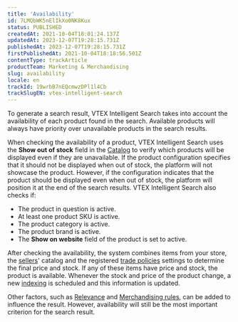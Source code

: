 ```yaml
---
title: '​​Availability'
id: 7LMQbWK5nElIkXo0NK8Kux
status: PUBLISHED
createdAt: 2021-10-04T18:01:24.137Z
updatedAt: 2023-12-07T19:28:15.731Z
publishedAt: 2023-12-07T19:28:15.731Z
firstPublishedAt: 2021-10-04T18:18:56.501Z
contentType: trackArticle
productTeam: Marketing & Merchandising
slug: availability
locale: en
trackId: 19wrbB7nEQcmwzDPl1l4Cb
trackSlugEN: vtex-intelligent-search
---
```


To generate a search result, VTEX Intelligent Search takes into account the availability of each product found in the search. Available products will always have priority over unavailable products in the search results.

When checking the availability of a product, VTEX Intelligent Search uses the **Show out of stock** field in the [Catalog](https://help.vtex.com/en/tracks/catalog-101--5AF0XfnjfWeopIFBgs3LIQ/3rA2tTpIoEXdv2nzC27zxR) to verify which products will be displayed even if they are unavailable. If the product configuration specifies that it should not be displayed when out of stock, the platform will not showcase the product. However, if the configuration indicates that the product should be displayed even when out of stock, the platform will position it at the end of the search results. VTEX Intelligent Search also checks if:

- The product in question is active.
- At least one product SKU is active.
- The product category is active.
- The product brand is active.
- The **Show on website** field of the product is set to active.

After checking the availability, the system combines items from your store, the [sellers](https://help.vtex.com/en/tutorial/what-is-a-seller--5FkLvhZ3Few4CWWIuYOK2w)' catalog and the registered [trade policies](https://help.vtex.com/en/tutorial/how-trade-policies-work--6Xef8PZiFm40kg2STrMkMV) settings to determine the final price and stock. If any of these items have price and stock, the product is available. Whenever the stock and price of the product change, a new [indexing](https://help.vtex.com/en/tracks/vtex-intelligent-search--19wrbB7nEQcmwzDPl1l4Cb/4flMwTaQL8FRKl1YT58ezH) is scheduled and this information is updated.

Other factors, such as [Relevance](https://help.vtex.com/en/tracks/vtex-intelligent-search--19wrbB7nEQcmwzDPl1l4Cb/1qlObWIib6KqgrfX1FCOXS) and [Merchandising rules](https://help.vtex.com/en/tracks/vtex-intelligent-search--19wrbB7nEQcmwzDPl1l4Cb/5tBSYXb9EIdePa0MWTnFd0), can be added to influence the result. However, availability will still be the most important criterion for the search result.
